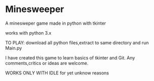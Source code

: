 Minesweeper
===========

A minesweper game made in python with tkinter

works with python 3.x

TO PLAY: download all python files,extract to same directory and run Main.py


I have created this game to learn basics of tkinter and Git. Any comments,critics or ideas are welcome.


WORKS ONLY WITH IDLE for yet unknow reasons
